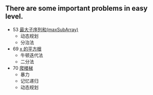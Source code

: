 There are some important problems in easy level.
--------------

- 53 [最大子序列和(maxSubArray)](https://leetcode-cn.com/problems/maximum-subarray/)
    - 动态规划
    - 分治法
- 69 [x 的平方根](https://leetcode-cn.com/problems/sqrtx/)
    - 牛顿迭代法
    - 二分法
- 70 [爬楼梯](https://leetcode-cn.com/problems/climbing-stairs/solution/pa-lou-ti-by-leetcode/)
    - 暴力
    - 记忆递归
    - 动态规划